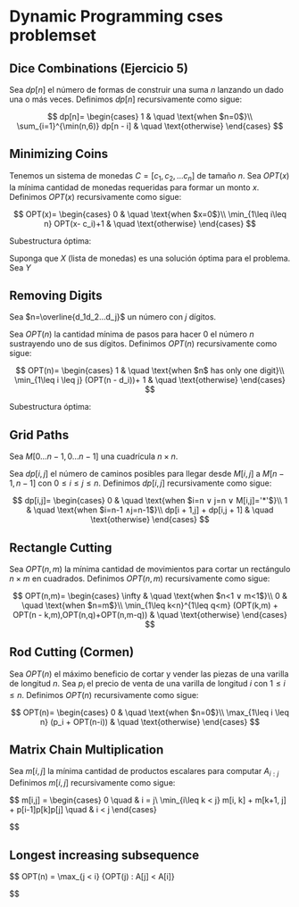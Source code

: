 
# Dynamic Programming cses problemset


## Dice Combinations (Ejercicio 5)

Sea $dp[n]$ el número de formas de construir una suma $n$ lanzando un dado una o más veces. Definimos $dp[n]$ recursivamente como sigue:

$$
dp[n]= 
\begin{cases}
1 & \quad \text{when $n=0$}\\ 
\sum_{i=1}^{\min(n,6)} dp[n - i] & \quad \text{otherwise}
\end{cases}
$$

## Minimizing Coins
Tenemos un sistema de monedas $C=[c_1,c_2,...c_n]$ de tamaño $n$. Sea $OPT(x)$ la mínima cantidad de monedas requeridas para formar un monto $x$. Definimos $OPT(x)$ recursivamente como sigue:

$$
OPT(x)= 
\begin{cases}
0 & \quad \text{when $x=0$}\\ 
\min_{1\leq i\leq n} OPT(x- c_i)+1 & \quad \text{otherwise}
\end{cases}
$$

Subestructura óptima:

Suponga que $X$ (lista de monedas) es una solución óptima para el problema.
Sea $Y$ 



## Removing Digits

Sea $n=\overline{d_1d_2...d_j}$ un número con $j$ dígitos.

Sea $OPT(n)$ la cantidad mínima de pasos para hacer 0 el número $n$ sustrayendo uno de sus dígitos. Definimos $OPT(n)$ recursivamente como sigue:

$$
OPT(n)=
\begin{cases}
1 & \quad \text{when $n$ has only one digit}\\ 
\min_{1\leq i \leq j} (OPT(n - d_i))+ 1 & \quad \text{otherwise}
\end{cases}
$$

Subestructura óptima:


## Grid Paths

Sea $M[0…n-1,0…n-1]$  una cuadrícula $n\times n$.

Sea $dp[i,j]$  el número de caminos posibles para llegar desde $M[i,j]$ a $M[n-1,n-1]$ con $0\leq i\leq j \leq n$. Definimos $dp[i,j]$ recursivamente como sigue:

$$
dp[i,j]=
\begin{cases}
0 & \quad \text{when $i=n ∨ j=n ∨ M[i,j]='*'$}\\ 
1 & \quad \text{when $i=n-1 ∧j=n-1$}\\
dp[i + 1,j] + dp[i,j + 1] & \quad \text{otherwise}
\end{cases}
$$

## Rectangle Cutting

Sea $OPT(n,m)$ la mínima cantidad de movimientos para cortar un rectángulo $n \times m$ en cuadrados. Definimos $OPT(n,m)$ recursivamente como sigue:

$$
OPT(n,m)=
\begin{cases}
\infty & \quad \text{when $n<1 ∨ m<1$}\\ 
0 & \quad \text{when $n=m$}\\
\min_{1\leq k<n}^{1\leq q<m} (OPT(k,m) + OPT(n - k,m),OPT(n,q)+OPT(n,m-q)) & \quad \text{otherwise}
\end{cases}
$$

## Rod Cutting (Cormen)

Sea $OPT(n)$ el máximo beneficio de cortar y vender las piezas de una varilla de longitud $n$. Sea $p_i$ el precio de venta de una varilla de longitud $i$ con $1\leq i \leq n$. Definimos $OPT(n)$ recursivamente como sigue:

$$
OPT(n)=
\begin{cases}
0 & \quad \text{when $n=0$}\\ 
\max_{1\leq i \leq n} (p_i + OPT(n-i)) & \quad \text{otherwise}
\end{cases}
$$

## Matrix Chain Multiplication

Sea $m[i,j]$ la mínima cantidad de productos escalares para computar $A_{i:j}$
Definimos $m[i,j]$ recursivamente como sigue:

$$
m[i,j] = 
\begin{cases}
0 \quad & i = j\\
\min_{i\leq k < j} m[i, k] + m[k+1, j] + p[i-1]p[k]p[j] \quad & i < j
\end{cases}

$$

## Longest increasing subsequence


$$
OPT(n) =
\max_{j < i} {OPT(j) : A[j] < A[i]}


$$

